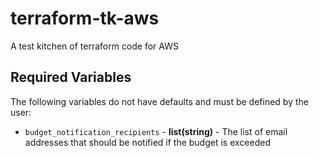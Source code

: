 # terraform-tk-aws
A test kitchen of terraform code for AWS

## Required Variables
The following variables do not have defaults and must be defined by the user:
 * ```budget_notification_recipients``` - **list(string)** - The list of email addresses that should be notified if the budget is exceeded